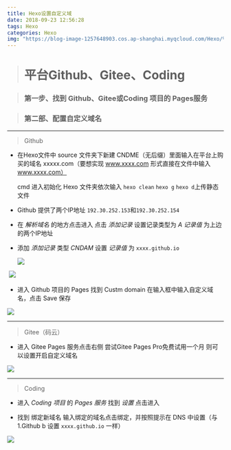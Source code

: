```yaml
---
title: Hexo设置自定义域
date: 2018-09-23 12:56:28
tags: Hexo
categories: Hexo
img: "https://blog-image-1257648903.cos.ap-shanghai.myqcloud.com/Hexo/%E7%AC%AC%E4%B8%80%E7%AF%87%20%E5%9F%BA%E7%A1%80%E8%AE%BE%E7%BD%AE/Hexo.png"
---
```


> # 平台Github、Gitee、Coding




> ### 第一步、找到 Github、Gitee或Coding 项目的 Pages服务 




> ### 第二部、配置自定义域名



---

> Github

- 在Hexo文件中 source 文件夹下新建 CNDME（无后缀）里面输入在平台上购买的域名 xxxxx.com（要想实现 www.xxxx.com 形式直接在文件中输入 www.xxxx.com）

  cmd 进入初始化 Hexo 文件夹依次输入 `hexo clean` `hexo g` `hexo d`上传静态文件

- Github 提供了两个IP地址 `192.30.252.153`和`192.30.252.154`

- 在 *解析域名* 的地方点击进入 点击 *添加记录* 设置记录类型为 *A* *记录值* 为上边的两个IP地址

- 添加 *添加记录* 类型 *CNDAM* 设置 *记录值* 为 `xxxx.github.io`

  ![](https://blog-image-1257648903.cos.ap-shanghai.myqcloud.com/Hexo/%E7%AC%AC%E4%BA%8C%E7%AF%87%20%E8%AE%BE%E7%BD%AE%E8%87%AA%E5%AE%9A%E4%B9%89%E5%9F%9F%E5%90%8D/%E5%9F%9F%E5%90%8D%E8%A7%A3%E6%9E%90.png)

​	![](https://blog-image-1257648903.cos.ap-shanghai.myqcloud.com/Hexo/%E7%AC%AC%E4%BA%8C%E7%AF%87%20%E8%AE%BE%E7%BD%AE%E8%87%AA%E5%AE%9A%E4%B9%89%E5%9F%9F%E5%90%8D/Github/%E5%9F%9F%E5%90%8D%E8%A7%A3%E6%9E%90.png)

- 进入 Github 项目的 Pages 找到 Custm domain 在输入框中输入自定义域名，点击 Save 保存


![](https://blog-image-1257648903.cos.ap-shanghai.myqcloud.com/Hexo/%E7%AC%AC%E4%BA%8C%E7%AF%87%20%E8%AE%BE%E7%BD%AE%E8%87%AA%E5%AE%9A%E4%B9%89%E5%9F%9F%E5%90%8D/Github/Github%20pages1.png)

---



> Gitee（码云）

- 进入 Gitee Pages 服务点击右侧 尝试Gitee Pages Pro免费试用一个月 则可以设置开启自定义域名


![](https://blog-image-1257648903.cos.ap-shanghai.myqcloud.com/Hexo/%E7%AC%AC%E4%BA%8C%E7%AF%87%20%E8%AE%BE%E7%BD%AE%E8%87%AA%E5%AE%9A%E4%B9%89%E5%9F%9F%E5%90%8D/Gitee/%E4%BD%93%E9%AA%8C%E4%B8%80%E4%B8%AA%E6%9C%88pro.png)

---



> Coding

- 进入 *Coding 项目* 的 *Pages 服务* 找到 *设置* 点击进入


- 找到 绑定新域名 输入绑定的域名点击绑定，并按照提示在 DNS 中设置（与 1.Github b 设置 `xxxx.github.io` 一样）	


![](https://blog-image-1257648903.cos.ap-shanghai.myqcloud.com/Hexo/%E7%AC%AC%E4%BA%8C%E7%AF%87%20%E8%AE%BE%E7%BD%AE%E8%87%AA%E5%AE%9A%E4%B9%89%E5%9F%9F%E5%90%8D/Coding/%E7%BB%91%E5%AE%9A%E5%9F%9F%E5%90%8D.png)